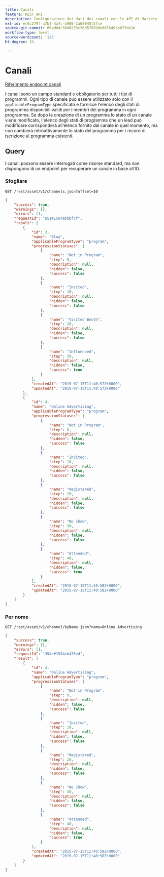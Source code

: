 ```yaml
---
title: Canali
feature: REST API
description: Configurazione dei dati dei canali con le API di Marketo.
exl-id: ec6c279f-a7b4-4a7c-b980-1a68045f37ce
source-git-commit: 66add4c38d0230c36d57009de985649bb67fde3e
workflow-type: tm+mt
source-wordcount: '125'
ht-degree: 1%

---
```


# Canali

[Riferimento endpoint canali](https://developer.adobe.com/marketo-apis/api/asset/#tag/Channels)

I canali sono un campo standard e obbligatorio per tutti i tipi di programmi. Ogni tipo di canale può essere utilizzato solo con il `applicableProgramType` specificato e fornisce l&#39;elenco degli stati di programma disponibili validi per i membri del programma in ogni programma. Se dopo la creazione di un programma lo stato di un canale viene modificato, l&#39;elenco degli stati di programma che un lead può modificare corrisponderà all&#39;elenco fornito dal canale in quel momento, ma non cambierà retroattivamente lo stato del programma per i record di iscrizione al programma esistenti.

## Query

I canali possono essere interrogati come risorse standard, ma non dispongono di un endpoint per recuperare un canale in base all’ID.

### Sfogliare

```
GET /rest/asset/v1/channels.json?offset=10
```

```json
{
    "success": true,
    "warnings": [],
    "errors": [],
    "requestId": "651#1504ebbbfcf",
    "result": [
        {
            "id": 3,
            "name": "Blog",
            "applicableProgramType": "program",
            "progressionStatuses": [
                {
                    "name": "Not in Program",
                    "step": 0,
                    "description": null,
                    "hidden": false,
                    "success": false
                },
                {
                    "name": "Invited",
                    "step": 10,
                    "description": null,
                    "hidden": false,
                    "success": false
                },
                {
                    "name": "Visited Booth",
                    "step": 20,
                    "description": null,
                    "hidden": false,
                    "success": false
                },
                {
                    "name": "Influenced",
                    "step": 30,
                    "description": null,
                    "hidden": false,
                    "success": true
                }
            ],
            "createdAt": "2015-07-15T11:40:57Z+0000",
            "updatedAt": "2015-07-15T11:40:57Z+0000"
        },
        {
            "id": 4,
            "name": "Online Advertising",
            "applicableProgramType": "program",
            "progressionStatuses": [
                {
                    "name": "Not in Program",
                    "step": 0,
                    "description": null,
                    "hidden": false,
                    "success": false
                },
                {
                    "name": "Invited",
                    "step": 10,
                    "description": null,
                    "hidden": false,
                    "success": false
                },
                {
                    "name": "Registered",
                    "step": 20,
                    "description": null,
                    "hidden": false,
                    "success": false
                },
                {
                    "name": "No Show",
                    "step": 30,
                    "description": null,
                    "hidden": false,
                    "success": false
                },
                {
                    "name": "Attended",
                    "step": 40,
                    "description": null,
                    "hidden": false,
                    "success": true
                }
            ],
            "createdAt": "2015-07-15T11:40:58Z+0000",
            "updatedAt": "2015-07-15T11:40:58Z+0000"
        }
    ]
}
```

### Per nome

```
GET /rest/asset/v1/channel/byName.json?name=Online Advertising
```

```json
{
    "success": true,
    "warnings": [],
    "errors": [],
    "requestId": "394c#1504eb476ed",
    "result": [
        {
            "id": 4,
            "name": "Online Advertising",
            "applicableProgramType": "program",
            "progressionStatuses": [
                {
                    "name": "Not in Program",
                    "step": 0,
                    "description": null,
                    "hidden": false,
                    "success": false
                },
                {
                    "name": "Invited",
                    "step": 10,
                    "description": null,
                    "hidden": false,
                    "success": false
                },
                {
                    "name": "Registered",
                    "step": 20,
                    "description": null,
                    "hidden": false,
                    "success": false
                },
                {
                    "name": "No Show",
                    "step": 30,
                    "description": null,
                    "hidden": false,
                    "success": false
                },
                {
                    "name": "Attended",
                    "step": 40,
                    "description": null,
                    "hidden": false,
                    "success": true
                }
            ],
            "createdAt": "2015-07-15T11:40:58Z+0000",
            "updatedAt": "2015-07-15T11:40:58Z+0000"
        }
    ]
}
```
